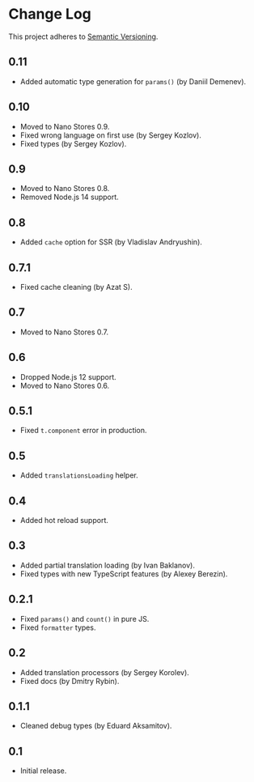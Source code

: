 # Change Log
This project adheres to [Semantic Versioning](http://semver.org/).

## 0.11
* Added automatic type generation for `params()` (by Daniil Demenev).

## 0.10
* Moved to Nano Stores 0.9.
* Fixed wrong language on first use (by Sergey Kozlov).
* Fixed types (by Sergey Kozlov).

## 0.9
* Moved to Nano Stores 0.8.
* Removed Node.js 14 support.

## 0.8
* Added `cache` option for SSR (by Vladislav Andryushin).

## 0.7.1
* Fixed cache cleaning (by Azat S).

## 0.7
* Moved to Nano Stores 0.7.

## 0.6
* Dropped Node.js 12 support.
* Moved to Nano Stores 0.6.

## 0.5.1
* Fixed `t.component` error in production.

## 0.5
* Added `translationsLoading` helper.

## 0.4
* Added hot reload support.

## 0.3
* Added partial translation loading (by Ivan Baklanov).
* Fixed types with new TypeScript features (by Alexey Berezin).

## 0.2.1
* Fixed `params()` and `count()` in pure JS.
* Fixed `formatter` types.

## 0.2
* Added translation processors (by Sergey Korolev).
* Fixed docs (by Dmitry Rybin).

## 0.1.1
* Cleaned debug types (by Eduard Aksamitov).

## 0.1
* Initial release.
